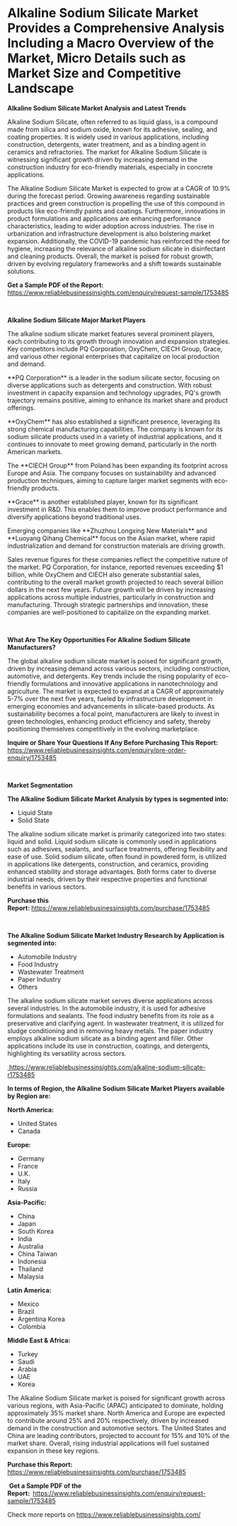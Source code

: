 <p><h1>Alkaline Sodium Silicate Market Provides a Comprehensive Analysis Including a Macro Overview of the Market, Micro Details such as Market Size and Competitive Landscape</h1></p><p><strong>Alkaline Sodium Silicate Market Analysis and Latest Trends</strong></p>
<p><p>Alkaline Sodium Silicate, often referred to as liquid glass, is a compound made from silica and sodium oxide, known for its adhesive, sealing, and coating properties. It is widely used in various applications, including construction, detergents, water treatment, and as a binding agent in ceramics and refractories. The market for Alkaline Sodium Silicate is witnessing significant growth driven by increasing demand in the construction industry for eco-friendly materials, especially in concrete applications. </p><p>The Alkaline Sodium Silicate Market is expected to grow at a CAGR of 10.9% during the forecast period. Growing awareness regarding sustainable practices and green construction is propelling the use of this compound in products like eco-friendly paints and coatings. Furthermore, innovations in product formulations and applications are enhancing performance characteristics, leading to wider adoption across industries. The rise in urbanization and infrastructure development is also bolstering market expansion. Additionally, the COVID-19 pandemic has reinforced the need for hygiene, increasing the relevance of alkaline sodium silicate in disinfectant and cleaning products. Overall, the market is poised for robust growth, driven by evolving regulatory frameworks and a shift towards sustainable solutions.</p></p>
<p><strong>Get a Sample PDF of the Report:&nbsp;</strong> <a href="https://www.reliablebusinessinsights.com/enquiry/request-sample/1753485?utm_campaign=2924&utm_medium=2&utm_source=Github&utm_content=ia&utm_term=01042025&utm_id=alkaline-sodium-silicate">https://www.reliablebusinessinsights.com/enquiry/request-sample/1753485</a></p>
<p>&nbsp;</p>
<p><strong>Alkaline Sodium Silicate Major Market Players</strong></p>
<p><p>The alkaline sodium silicate market features several prominent players, each contributing to its growth through innovation and expansion strategies. Key competitors include PQ Corporation, OxyChem, CIECH Group, Grace, and various other regional enterprises that capitalize on local production and demand.</p><p>**PQ Corporation** is a leader in the sodium silicate sector, focusing on diverse applications such as detergents and construction. With robust investment in capacity expansion and technology upgrades, PQ's growth trajectory remains positive, aiming to enhance its market share and product offerings.</p><p>**OxyChem** has also established a significant presence, leveraging its strong chemical manufacturing capabilities. The company is known for its sodium silicate products used in a variety of industrial applications, and it continues to innovate to meet growing demand, particularly in the north American markets.</p><p>The **CIECH Group** from Poland has been expanding its footprint across Europe and Asia. The company focuses on sustainability and advanced production techniques, aiming to capture larger market segments with eco-friendly products. </p><p>**Grace** is another established player, known for its significant investment in R&D. This enables them to improve product performance and diversify applications beyond traditional uses.</p><p>Emerging companies like **Zhuzhou Longxing New Materials** and **Luoyang Qihang Chemical** focus on the Asian market, where rapid industrialization and demand for construction materials are driving growth.</p><p>Sales revenue figures for these companies reflect the competitive nature of the market. PQ Corporation, for instance, reported revenues exceeding $1 billion, while OxyChem and CIECH also generate substantial sales, contributing to the overall market growth projected to reach several billion dollars in the next few years. Future growth will be driven by increasing applications across multiple industries, particularly in construction and manufacturing. Through strategic partnerships and innovation, these companies are well-positioned to capitalize on the expanding market.</p></p>
<p>&nbsp;</p>
<p><strong>What Are The Key Opportunities For Alkaline Sodium Silicate Manufacturers?</strong></p>
<p><p>The global alkaline sodium silicate market is poised for significant growth, driven by increasing demand across various sectors, including construction, automotive, and detergents. Key trends include the rising popularity of eco-friendly formulations and innovative applications in nanotechnology and agriculture. The market is expected to expand at a CAGR of approximately 5-7% over the next five years, fueled by infrastructure development in emerging economies and advancements in silicate-based products. As sustainability becomes a focal point, manufacturers are likely to invest in green technologies, enhancing product efficiency and safety, thereby positioning themselves competitively in the evolving marketplace.</p></p>
<p><strong>Inquire or Share Your Questions If Any Before Purchasing This Report:</strong> <a href="https://www.reliablebusinessinsights.com/enquiry/pre-order-enquiry/1753485?utm_campaign=2924&utm_medium=2&utm_source=Github&utm_content=ia&utm_term=01042025&utm_id=alkaline-sodium-silicate">https://www.reliablebusinessinsights.com/enquiry/pre-order-enquiry/1753485</a></p>
<p>&nbsp;</p>
<p><strong>Market Segmentation</strong></p>
<p><strong>The Alkaline Sodium Silicate Market Analysis by types is segmented into:</strong></p>
<p><ul><li>Liquid State</li><li>Solid State</li></ul></p>
<p><p>The alkaline sodium silicate market is primarily categorized into two states: liquid and solid. Liquid sodium silicate is commonly used in applications such as adhesives, sealants, and surface treatments, offering flexibility and ease of use. Solid sodium silicate, often found in powdered form, is utilized in applications like detergents, construction, and ceramics, providing enhanced stability and storage advantages. Both forms cater to diverse industrial needs, driven by their respective properties and functional benefits in various sectors.</p></p>
<p><strong>Purchase this Report:&nbsp;</strong><a href="https://www.reliablebusinessinsights.com/purchase/1753485?utm_campaign=2924&utm_medium=2&utm_source=Github&utm_content=ia&utm_term=01042025&utm_id=alkaline-sodium-silicate">https://www.reliablebusinessinsights.com/purchase/1753485</a></p>
<p>&nbsp;</p>
<p><strong>The Alkaline Sodium Silicate Market Industry Research by Application is segmented into:</strong></p>
<p><ul><li>Automobile Industry</li><li>Food Industry</li><li>Wastewater Treatment</li><li>Paper Industry</li><li>Others</li></ul></p>
<p><p>The alkaline sodium silicate market serves diverse applications across several industries. In the automobile industry, it is used for adhesive formulations and sealants. The food industry benefits from its role as a preservative and clarifying agent. In wastewater treatment, it is utilized for sludge conditioning and in removing heavy metals. The paper industry employs alkaline sodium silicate as a binding agent and filler. Other applications include its use in construction, coatings, and detergents, highlighting its versatility across sectors.</p></p>
<p><a href="https://www.reliablebusinessinsights.com/alkaline-sodium-silicate-r1753485?utm_campaign=2924&utm_medium=2&utm_source=Github&utm_content=ia&utm_term=01042025&utm_id=alkaline-sodium-silicate">&nbsp;https://www.reliablebusinessinsights.com/alkaline-sodium-silicate-r1753485</a></p>
<p><strong>In terms of Region, the Alkaline Sodium Silicate Market Players available by Region are:</strong></p>
<p>
    <p> <strong> North America: </strong>
        <ul>
            <li>United States</li>
            <li>Canada</li>
        </ul>
        </p> 
    <p> <strong> Europe: </strong>
        <ul>
            <li>Germany</li>
            <li>France</li>
            <li>U.K.</li>
            <li>Italy</li>
            <li>Russia</li>
        </ul>
        </p> 
    <p> <strong> Asia-Pacific: </strong>
        <ul>
            <li>China</li>
            <li>Japan</li>
            <li>South Korea</li>
            <li>India</li>
            <li>Australia</li>
            <li>China Taiwan</li>
            <li>Indonesia</li>
            <li>Thailand</li>
            <li>Malaysia</li>
        </ul>
        </p> 
    <p> <strong> Latin America: </strong>
        <ul>
            <li>Mexico</li>
            <li>Brazil</li>
            <li>Argentina Korea</li>
            <li>Colombia</li>
        </ul>
        </p> 
    <p> <strong> Middle East & Africa: </strong>
        <ul>
            <li>Turkey</li>
            <li>Saudi</li>
            <li>Arabia</li>
            <li>UAE</li>
            <li>Korea</li>
        </ul>
    </p>
    </p>
<p><p>The Alkaline Sodium Silicate market is poised for significant growth across various regions, with Asia-Pacific (APAC) anticipated to dominate, holding approximately 35% market share. North America and Europe are expected to contribute around 25% and 20% respectively, driven by increased demand in the construction and automotive sectors. The United States and China are leading contributors, projected to account for 15% and 10% of the market share. Overall, rising industrial applications will fuel sustained expansion in these key regions.</p></p>
<p><strong>Purchase this Report: </strong><a href="https://www.reliablebusinessinsights.com/purchase/1753485?utm_campaign=2924&utm_medium=2&utm_source=Github&utm_content=ia&utm_term=01042025&utm_id=alkaline-sodium-silicate">https://www.reliablebusinessinsights.com/purchase/1753485</a></p>
<p>&nbsp;<strong>Get a Sample PDF of the Report:&nbsp;&nbsp;</strong><a href="https://www.reliablebusinessinsights.com/enquiry/request-sample/1753485?utm_campaign=2924&utm_medium=2&utm_source=Github&utm_content=ia&utm_term=01042025&utm_id=alkaline-sodium-silicate">https://www.reliablebusinessinsights.com/enquiry/request-sample/1753485</a></p>
<p><strong></strong></p>
<p>Check more reports on <a href="https://www.reliablebusinessinsights.com/?utm_campaign=2924&utm_medium=2&utm_source=Github&utm_content=ia&utm_term=01042025&utm_id=alkaline-sodium-silicate">https://www.reliablebusinessinsights.com/</a></p>
